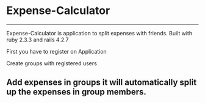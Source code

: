 # Expense-Calculator
-------------------------------------------------------------------------
Expense-Calculator is application to split expenses with friends.
Built with ruby 2.3.3 and rails 4.2.7

First you have to register on Application

Create groups with registered users

Add expenses in groups it will automatically split up the
expenses in group members.
--------------------------------------------------------------------------